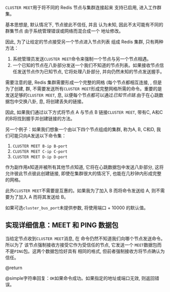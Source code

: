 `CLUSTER MEET`用于将不同的 Redis 节点与集群连接起来
支持已启用, 进入工作群集。

基本思想是, 默认情况下, 节点彼此不信任, 并且
认为未知, 因此不太可能有不同的群集节点
由于系统管理错误或网络而混合成一个
地址修改。

因此, 为了让给定的节点接受另一个节点进入节点列表
组成 Redis 集群, 只有两种方法：

1.  系统管理员发送`CLUSTER MEET`命令来强制一个节点与另一个节点相遇。
2.  一个已知的节点在八卦部分发送一个我们不知道的节点列表。如果接收节点信任发送节点作为已知节点, 它将处理八卦部分, 并向仍然未知的节点发送握手。

需要注意的是, Redis 集群需要形成一个完整的网格 (每个节点都相互连接,  , 但是为了创建, 群, 不需要发送所有`CLUSTER MEET`形成完整网格所需的命令。重要的是发送足够的`CLUSTER MEET`, 息, 以便每个节点都可以通过*已知节点链*.由于在心跳数据包中交换八卦, 息, 将创建丢失的链接。

因此, 如果我们通过以下方式将节点 A 与节点 B 链接`CLUSTER MEET`, 带有C, A和C的B将找到握手并创建链接的方法。

另一个例子：如果我们想象一个由以下四个节点组成的集群, 称为A, B, C和D, 我们可能只向A发送以下命令集：

1.  `CLUSTER MEET B-ip B-port`
2.  `CLUSTER MEET C-ip C-port`
3.  `CLUSTER MEET D-ip D-port`

作为副作用`A`知道并被所有其他节点知道, 它将在心跳数据包中发送八卦部分, 这将允许彼此节点彼此创建链接, 即使在集群很大的情况下, 也能在几秒钟内形成完整的网格。

此外`CLUSTER MEET`不需要是互惠的。如果我为了加入 B 而将命令发送给 A, 则不需要为了加入 A 而将其发送给 B。

如果可选`cluster_bus_port`未提供参数, 将使用端口 + 10000 的默认值。

## 实现详细信息：MEET 和 PING 数据包

当给定节点收到`CLUSTER MEET`消息, 在
命令仍然不知道我们向哪个节点发送命令。所以为了
该节点强制接收方接受它作为受信任的节点, 它发送一个
`MEET`数据包而不是`PING`包。这两个数据包恰好具有
相同的格式, 但前者强制接收方将节点确认为
信任。

@return

@simple字符串回复：`OK`如果命令成功。如果指定的地址或端口无效, 则返回错误。
